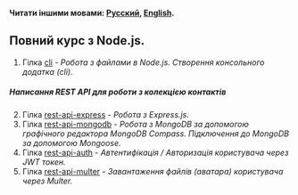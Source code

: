 **Читати іншими мовами: [Русский](./README.md), [English](./README.en.md).**

## Повний курс з Node.js.

1. Гілка [cli](https://github.com/YevhenChementsov/node-full-course/tree/cli) - *Робота з файлами в Node.js. Створення консольного додатка (cli).*
##### Написання REST API для роботи з колекцією контактів
2. Гілка [rest-api-express](https://github.com/YevhenChementsov/node-full-course/tree/rest-api-express) - *Робота з Express.js.*
3. Гілка [rest-api-mongodb](https://github.com/YevhenChementsov/node-full-course/tree/rest-api-mongodb) - *Робота з MongoDB за допомогою графічного редактора MongoDB Compass. Підключення до MongoDB за допомогою Mongoose.*
4. Гілка [rest-api-auth](https://github.com/YevhenChementsov/node-full-course/tree/rest-api-auth) - *Автентифікація / Авторизація користувача через JWT токен.*
5. Гілка [rest-api-multer](https://github.com/YevhenChementsov/node-full-course/tree/rest-api-multer) - *Завантаження файлів (аватара) користувача через Multer.*
